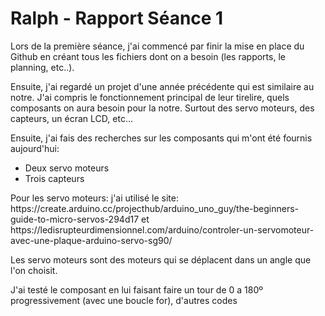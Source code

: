 <h1>Ralph - Rapport Séance 1</h1>	

<p> Lors de la première séance, j'ai commencé par finir la mise en place du Github en créant tous les fichiers dont on a besoin (les rapports, le planning, etc..). </p>
<p> Ensuite, j'ai regardé un projet d'une année précédente qui est similaire au notre. J'ai compris le fonctionnement principal de leur tirelire, quels composants on aura besoin pour la notre. Surtout des servo moteurs, des capteurs, un écran LCD, etc... </p> 
<p> Ensuite, j'ai fais des recherches sur les composants qui m'ont été fournis aujourd'hui: </p>
   <ul>
    <li>Deux servo moteurs</li>
    <li>Trois capteurs</li>
   </ul>
   
<p> Pour les servo moteurs: j'ai utilisé le site: https://create.arduino.cc/projecthub/arduino_uno_guy/the-beginners-guide-to-micro-servos-294d17 et https://ledisrupteurdimensionnel.com/arduino/controler-un-servomoteur-avec-une-plaque-arduino-servo-sg90/ </p> 
<p> Les servo moteurs sont des moteurs qui se déplacent dans un angle que l'on choisit.</p>
<p> J'ai testé le composant en lui faisant faire un tour de 0 a 180º progressivement (avec une boucle for), d'autres codes </p>

<p> 

